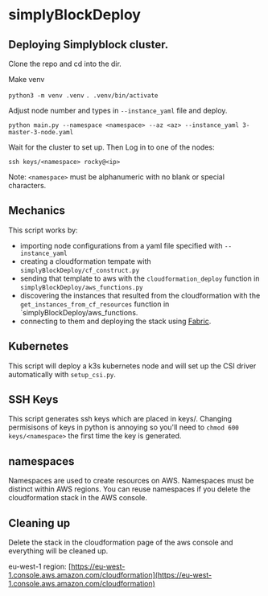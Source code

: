 # simplyBlockDeploy

## Deploying Simplyblock cluster.

Clone the repo and cd into the dir.

Make venv

`python3 -m venv .venv`
`. .venv/bin/activate`

Adjust node number and types in `--instance_yaml` file and deploy.

`python main.py --namespace <namespace> --az <az> --instance_yaml 3-master-3-node.yaml`

Wait for the cluster to set up. Then Log in to one of the nodes:

`ssh keys/<namespace> rocky@<ip>`

Note: `<namespace>` must be alphanumeric with no blank or special characters.

## Mechanics

This script works by:

* importing node configurations from a yaml file specified with `--instance_yaml`
* creating a cloudformation tempate with `simplyBlockDeploy/cf_construct.py`
* sending that template to aws with the `cloudformation_deploy` function in `simplyBlockDeploy/aws_functions.py`
* discovering the instances that resulted from the cloudformation with the `get_instances_from_cf_resources` function in `simplyBlockDeploy/aws_functions.
* connecting to them and deploying the stack using [Fabric](https://www.fabfile.org/).

## Kubernetes

This script will deploy a k3s kubernetes node and will set up the CSI driver automatically with `setup_csi.py`. 

## SSH Keys

This script generates ssh keys which are placed in keys/<namespace>. Changing permisisons of keys in python is annoying so you'll need to `chmod 600 keys/<namespace>` the first time the key is generated. 

## namespaces
Namespaces are used to create resources on AWS. Namespaces must be distinct within AWS regions. You can reuse namespaces if you delete the cloudformation stack in the AWS console.

## Cleaning up

Delete the stack in the cloudformation page of the aws console and everything will be cleaned up.

eu-west-1 region: [https://eu-west-1.console.aws.amazon.com/cloudformation](https://eu-west-1.console.aws.amazon.com/cloudformation)
